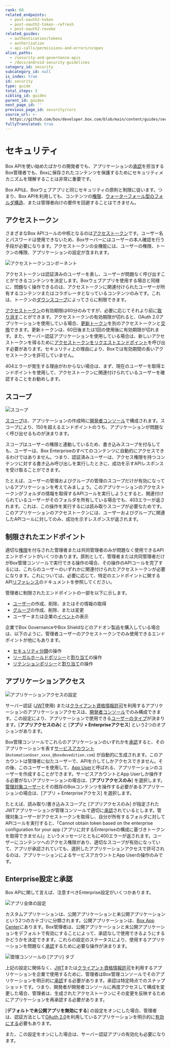 ```yaml
---
rank: 60
related_endpoints:
  - post-oauth2-token
  - post-oauth2-token--refresh
  - post-oauth2-revoke
related_guides:
  - authentication/tokens
  - authorization
  - api-calls/permissions-and-errors/scopes
alias_paths:
  - /security-and-governance-apis
  - /docs/android-security-guidelines
category_id: security
subcategory_id: null
is_index: true
id: security
type: guide
total_steps: 3
sibling_id: guides
parent_id: guides
next_page_id: ''
previous_page_id: security/cors
source_url: >-
  https://github.com/box/developer.box.com/blob/main/content/guides/security/index.md
fullyTranslated: true
---
```

# セキュリティ

Box APIを使い始めたばかりの開発者でも、アプリケーションの[承認][auth]を担当するBox管理者でも、Boxに保存されたコンテンツを保護するためにセキュリティメカニズムを理解することは非常に重要です。

Box APIは、Boxウェブアプリと同じセキュリティの原則と制限に従います。つまり、Box APIを利用しても、コンテンツの[権限][perm]、[ウォーターフォール型のフォルダ構造][waterfall]、または管理者向けの要件を回避することはできません。

## アクセストークン

さまざまなBox APIコールの中核となるのは[アクセストークン][at]です。ユーザー名とパスワードは使用できないため、Boxサーバーにはユーザーの本人確認を行う手段が必要になります。アクセストークンの全機能には、ユーザーの権限、トークンの権限、アプリケーションの設定が含まれます。

<ImageFrame center shadow border>

![アクセストークンコンポーネント](images/token_vendiagram.png)

</ImageFrame>

アクセストークンは認証済みのユーザーを表し、ユーザーが問題なく呼び出すことができるコンテンツを決定します。Boxウェブアプリを使用する場合と同様に、問題なく操作できるのは、アクセストークンに関連付けられたユーザーが所有するコンテンツまたはコラボレータとなっているコンテンツのみです。これは、トークンの[ダウンスコープ][downscope]によってさらに制限できます。

[アクセストークン][at]の有効期限は60分のみですが、必要に応じてそれより前に[取り消す][revoked]ことができます。アクセストークンの有効期限が切れると、OAuth 2.0アプリケーションを使用している場合、[更新トークン][rt]を別のアクセストークンと[交換][exchange]できます。更新トークンは、60日後または1回の使用後に有効期限が切れます。また、サーバー認証アプリケーションを使用している場合は、新しいアクセストークンを得るために[アクセストークンをリクエストエンドポイント][gettoken]を呼び出す必要があります。セキュリティ上の理由により、Boxでは有効期間の長いアクセストークンを許可していません。

<Message type="tip">

404エラーが発生する理由がわからない場合は、まず、現在のユーザーを取得エンドポイントを使用して、アクセストークンに関連付けられているユーザーを確認することをお勧めします。

</Message>

##  スコープ 

<ImageFrame center shadow border>

![ スコープ ](images/scopes.png)

</ImageFrame>

[スコープ][scopes]は、アプリケーションの作成時に[開発者コンソール][dc]で構成されます。スコープにより、150を超えるエンドポイントのうち、アプリケーションが問題なく呼び出せるものが決まります。

スコープはユーザーの権限と連動しているため、書き込みスコープを付与しても、ユーザーは、Box Enterpriseのすべてのコンテンツに自動的にアクセスできるわけではありません。つまり、認証済みユーザーは、アクセス権限を持つコンテンツに対する書き込み呼び出しを実行したときに、成功を示すAPIレスポンスを受け取ることができます。

たとえば、ユーザーの管理およびグループの管理のスコープだけが有効になっているアプリケーションを考えてみましょう。このアプリケーションのアクセストークンがフォルダの情報を取得するAPIコールを実行しようとすると、関連付けられているユーザーがそのフォルダを所有している場合でも、403エラーが返されます。これは、この操作を実行するには読み取りスコープが必要なためです。このアプリケーションのアクセストークンには、ユーザーおよびグループに関連したAPIコールに対してのみ、成功を示すレスポンスが返されます。

## 制限されたエンドポイント

適切な[権限][coadminperm]を付与された管理者または共同管理者のみが問題なく使用できるAPIエンドポイントがいくつかあります。原則として、管理者または共同管理者だけがBox管理コンソールで実行できる操作の場合、その操作のAPIコールを完了するには、これらのユーザーのいずれかに関連付けられたアクセストークンが必要になります。これについては、必要に応じて、特定のエンドポイントに関するAPI[リファレンス][reference]のドキュメントを参照してください。

管理者に制限されたエンドポイントの一部を以下に示します。

* [ユーザー][users]の作成、削除、またはその情報の取得
* [グループ][groups]の作成、削除、または変更
* ユーザーまたは企業の[イベント][events]の表示

企業でBox GovernanceやBox Shieldなどのアドオン製品を購入している場合は、以下のように、管理者ユーザーのアクセストークンでのみ使用できるエンドポイントが他にもあります。

* [セキュリティ分類][sc]の操作
* [リーガルホールドポリシー][lh]と[割り当て][lha]の操作
* [リテンションポリシー][retention]と[割り当て][rassign]の操作

## アプリケーションアクセス

<ImageFrame center shadow border>

![アプリケーションアクセスの設定](images/app_access.png)

</ImageFrame>

サーバー認証 ([JWT][jwt]使用) または[クライアント資格情報許可][ccg]を利用するアプリケーションのアプリケーションアクセスは、[開発者コンソール][dc]でのみ構成できます。この設定により、アプリケーションで使用できる[ユーザーのタイプ][usertypes]が決まります。\[**アプリアクセスのみ**] と \[**アプリ + Enterpriseアクセス**] という2つのオプションがあります。

Box管理コンソールでこれらのアプリケーションのいずれかを[承認][auth]すると、そのアプリケーションを表す[サービスアカウント][serviceaccount] (`AutomationUser_xxxx_@boxdevedition.com`) が自動的に生成されます。このアカウントは管理者に似たユーザーで、APIを介してしかアクセスできません。その後、このユーザーを使用して、[App User][appusers]と呼ばれる、アプリケーションのユーザーを作成することができます。サービスアカウントとApp Userしか操作する必要がないアプリケーションの場合は、\[**アプリアクセスのみ**] を選択します。[管理対象ユーザー][mu]とその既存のBoxコンテンツを操作する必要があるアプリケーションの場合は、\[アプリ + Enterpriseアクセス] を選択します。

たとえば、読み取り/書き込みスコープと \[アプリアクセスのみ] が指定されたJWTアプリケーションが管理コンソールで適切に[承認][auth]されているとします。管理対象ユーザーがアクセストークンを取得し、自分が所有するフォルダに対してAPIコールを実行すると、「Cannot obtain token based on the enterprise configuration for your app (アプリに対するEnterpriseの構成に基づきトークンを取得できません)」というメッセージとともに400エラーが返されます。ユーザーにコンテンツへのアクセス権限があり、適切なスコープが有効になっていて、アプリが承認されていても、選択したアプリケーションアクセスで許可されるのは、アプリケーションによるサービスアカウントとApp Userの操作のみです。

## Enterprise設定と承認

Box APIに関して言えば、注意すべきEnterprise設定がいくつかあります。

<ImageFrame center shadow border>

![アプリ全体の設定](images/global_apps_settings.png)

</ImageFrame>

カスタムアプリケーションは、公開アプリケーションと未公開アプリケーションという2つのカテゴリに分類されます。公開アプリケーションは、[Box App Center][appcenter]にあります。Box管理者は、公開アプリケーションと未公開アプリケーションをデフォルトで有効にすることによって、承認なしで使用できるようにするかどうかを決定できます。これらの設定のステータスにより、使用するアプリケーションを問題なく[承認][auth]するために必要な操作が決まります。

<ImageFrame center shadow border>

![管理コンソールの \[アプリ\] タブ](images/jwt_apps_cam.png)

</ImageFrame>

上記の設定に関係なく、[JWT][jwt]または[クライアント資格情報許可][ccg]を利用するアプリケーションを企業で使用するために、管理者はBox管理コンソールでそのアプリケーションを明示的に[承認][auth]する必要があります。承認は特定時点でのスナップショットです。つまり、開発者が開発者コンソールに再度アクセスして構成を変更した場合、管理者は、生成されたアクセストークンにその変更を反映するためにアプリケーションを再承認する必要があります。

\[**デフォルトで未公開アプリを無効にする**] の設定をオンにした場合、管理者は、認証方法として[OAuth 2.0][oauth]を利用しているアプリケーションを明示的に[有効にする][auth]必要もあります。

また、この設定をオンにした場合は、サーバー認証アプリの有効化も必要になります。

<!-- i18n-enable localize-links -->

[perm]: https://support.box.com/hc/ja/articles/360044196413-コラボレータの権限レベルについて

[waterfall]: https://support.box.com/hc/ja/articles/360043697254-フォルダの権限について

<!-- i18n-disable localize-links -->

[downscope]: g://authentication/tokens/downscope

[at]: g://authentication/tokens

[revoked]: e://post-oauth2-revoke

[rt]: g://authentication/tokens/refresh

[gettoken]: e://post-oauth2-token

[exchange]: e://reference/post-oauth2-token--refresh/

<!-- i18n-enable localize-links -->

[coadminperm]: https://support.box.com/hc/ja/articles/360044194393-共同管理者権限の付与と変更

[reference]: https://ja.developer.box.com/reference/

[dc]: https://app.box.com/developers/console

<!-- i18n-disable localize-links -->

[scopes]: g://api-calls/permissions-and-errors/scopes

[users]: e://resources/user

[groups]: e://resources/group

[events]: e://resources/event

[sc]: e://resources/classification

[lh]: e://resources/legal-hold-policy

[lha]: e://resources/legal-hold-policy-assignment

[retention]: e://resources/retention-policies

[rassign]: e://resources/retention-policy-assignment

[jwt]: g://authentication/jwt

[usertypes]: page://platform/user-types

[serviceaccount]: page://platform/user-types/#service-account

[appusers]: page://platform/user-types/#app-user

[mu]: page://platform/user-types/#managed-users

[auth]: g://authorization/custom-app-approval

[oauth]: g://authentication/oauth2

[jwt]: g://authentication/jwt

[ccg]: g://authentication/client-credentials

<!-- i18n-enable localize-links -->

[appcenter]: https://app.box.com/services

<!-- i18n-disable localize-links -->

[auth]: g://authorization
